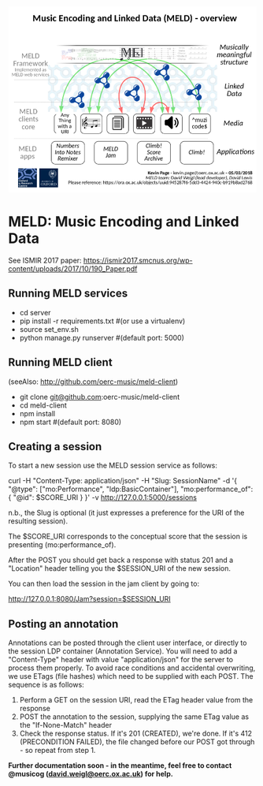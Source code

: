 ![MELD Overview](meld-overview.png)



MELD: Music Encoding and Linked Data
====================================
See ISMIR 2017 paper: https://ismir2017.smcnus.org/wp-content/uploads/2017/10/190_Paper.pdf


Running MELD services
---------------------
* cd server
* pip install -r requirements.txt  #(or use a virtualenv)
* source set_env.sh
* python manage.py runserver #(default port: 5000)

Running MELD client 
-------------------
(seeAlso: http://github.com/oerc-music/meld-client)

* git clone git@github.com:oerc-music/meld-client
* cd meld-client
* npm install
* npm start #(default port: 8080)

Creating a session 
------------------

To start a new session use the MELD session service as follows:

curl -H "Content-Type: application/json" -H "Slug: SessionName" -d '{
"@type": ["mo:Performance", "ldp:BasicContainer"], "mo:performance_of":
{ "@id": $SCORE_URI } }' -v http://127.0.0.1:5000/sessions

n.b., the Slug is optional (it just expresses a preference for the URI
of the resulting session).

The $SCORE_URI corresponds to the conceptual score that the session is
presenting (mo:performance_of).

After the POST you should get back a response with status 201 and a
"Location" header telling you the $SESSION_URI of the new session.

You can then load the session in the jam client by going to:

http://127.0.0.1:8080/Jam?session=$SESSION_URI


Posting an annotation
---------------------

Annotations can be posted through the client user interface, or directly to the session LDP container (Annotation Service). You will need to
add a "Content-Type" header with value "application/json" for the
server to process them properly. To avoid race conditions and
accidental overwriting, we use ETags (file hashes) which  need to be
supplied with each POST. The sequence is as follows:

1. Perform a GET on the session URI, read the ETag header value from
the response
2. POST the annotation to the session, supplying the same ETag value as
 the "If-None-Match" header
3. Check the response status. If it's 201 (CREATED), we're done. If
it's 412 (PRECONDITION FAILED), the file changed before our POST got
through - so repeat from step 1.

**Further documentation soon - in the meantime, feel free to contact @musicog (david.weigl@oerc.ox.ac.uk) for help.**
